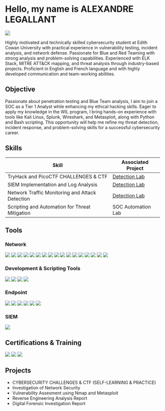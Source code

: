 # Hello, my name is ALEXANDRE LEGALLANT
<a href="https://www.linkedin.com/in/alexandre-legallant/"><img src="https://img.shields.io/badge/-LinkedIn-0072b1?&style=for-the-badge&logo=linkedin&logoColor=white" /></a>


Highly motivated and technically skilled cybersecurity student at Edith Cowan University with practical experience in vulnerability testing, incident analysis, and network defense. Passionate for Blue and Red Teaming with strong analysis and problem-solving capabilities. Experienced with ELK Stack, MITRE ATT&CK mapping, and threat analysis through industry-based projects. Proficient in English and French language and with highly developed communication and team-working abilities. 

## Objective


Passionate about penetration testing and Blue Team analysis, I aim to join a SOC as a Tier 1 Analyst while enhancing my ethical hacking skills. Eager to apply my knowledge in the WIL program, I bring hands-on experience with tools like Kali Linux, Splunk, Wireshark, and Metasploit, along with Python and Bash scripting. This opportunity will help me refine my threat detection, incident response, and problem-solving skills for a successful cybersecurity career.

## Skills


| Skill                                         | Associated Project         |
|-----------------------------------------------|----------------------------|
| TryHack and PicoCTF CHALLENGES & CTF                                 | <a href="https://github.com/alexandrelegallant/Network-Investigation-security/tree/main">Detection Lab</a>|
| SIEM Implementation and Log Analysis          | <a href="https://google.com">Detection Lab</a>|
| Network Traffic Monitoring and Attack Detection | <a href="https://google.com">Detection Lab</a>|
| Scripting and Automation for Threat Mitigation | SOC Automation Lab|

## Tools


### Network
<div>
    <img src="https://img.shields.io/badge/-Wireshark-1679A7?&style=for-the-badge&logo=Wireshark&logoColor=white" />
    <img src="https://img.shields.io/badge/-Netdiscover-1E90FF?&style=for-the-badge&logo=gnu&logoColor=white" />
    <img src="https://img.shields.io/badge/-Metasploit-007ACC?&style=for-the-badge&logo=metasploit&logoColor=white" />
    <img src="https://img.shields.io/badge/-Snort-CC0000?&style=for-the-badge&logo=snort&logoColor=white" />
    <img src="https://img.shields.io/badge/-Netcat-000000?&style=for-the-badge&logo=gnu&logoColor=white" />
    <img src="https://img.shields.io/badge/-Burp%20Suite-FF6F00?&style=for-the-badge&logo=burp-suite&logoColor=white" />
    <img src="https://img.shields.io/badge/-Nikto-00A9E0?&style=for-the-badge&logo=nikto&logoColor=white" />
    <img src="https://img.shields.io/badge/-Hydra-FF5C5C?&style=for-the-badge&logo=hydra&logoColor=white" />
    <img src="https://img.shields.io/badge/-John%20the%20Ripper-FF8000?&style=for-the-badge&logo=key&logoColor=white" />
    <img src="https://img.shields.io/badge/-Hashcat-FF6F00?&style=for-the-badge&logo=hashcat&logoColor=white" />
    <img src="https://img.shields.io/badge/-WhatWeb-00A9E0?&style=for-the-badge&logo=whatweb&logoColor=white" />
    <img src="https://img.shields.io/badge/-Wappalyzer-5D8D4B?&style=for-the-badge&logo=wappalyzer&logoColor=white" />
    <img src="https://img.shields.io/badge/-ARP%20Scan-FF8000?&style=for-the-badge&logo=apple&logoColor=white" />
    <img src="https://img.shields.io/badge/-Cowrie-FF6347?&style=for-the-badge&logo=python&logoColor=white" />
    <img src="https://img.shields.io/badge/-Gobuster-FF6347?&style=for-the-badge&logo=apache&logoColor=white" />
    <img src="https://img.shields.io/badge/-DirBuster-00BFFF?&style=for-the-badge&logo=apache&logoColor=white" />
    <img src="https://img.shields.io/badge/-Searchsploit-FF4500?&style=for-the-badge&logo=searchengin&logoColor=white" />



</div>

### Development & Scripting Tools

<div> 
<img src="https://img.shields.io/badge/-Python-3776AB?style=for-the-badge&logo=python&logoColor=white" />
<img src="https://img.shields.io/badge/-Bash-4EAA25?style=for-the-badge&logo=gnu-bash&logoColor=white" />
<img src="https://img.shields.io/badge/-VS%20Code-007ACC?style=for-the-badge&logo=visualstudiocode&logoColor=white" />
<img src="https://img.shields.io/badge/-PowerShell-5391FE?style=for-the-badge&logo=powershell&logoColor=white" />

</div>

### Endpoint
<div>
  
  <img src="https://img.shields.io/badge/-Cuckoo%20Sandbox-1E90FF?&style=for-the-badge&logo=python&logoColor=white" />
  <img src="https://img.shields.io/badge/-VirusTotal-FF5733?&style=for-the-badge&logo=virus-total&logoColor=white" />
  <img src="https://img.shields.io/badge/-Hybrid%20Analysis-00B0F0?&style=for-the-badge&logo=google-chrome&logoColor=white" />
  <img src="https://img.shields.io/badge/-AnyRun-FF6600?&style=for-the-badge&logo=google-chrome&logoColor=white" />
  <img src="https://img.shields.io/badge/-Triage-00CC66?&style=for-the-badge&logo=google-analytics&logoColor=white" />
  <img src="https://img.shields.io/badge/-Detect%20It%20Easy-0066CC?&style=for-the-badge&logo=github&logoColor=white" />


</div>

### SIEM
<div>
    <img src="https://img.shields.io/badge/-Splunk-000000?&style=for-the-badge&logo=Splunk&logoColor=white" />

</div>

## Certifications & Training

<div>
<img src="https://img.shields.io/badge/-Security%2B-FF0000?&style=for-the-badge&logo=CompTIA&logoColor=white" />
<img src="https://img.shields.io/badge/-Security%20Awareness%20Training-006F99?&style=for-the-badge&logo=isc2&logoColor=white" />
<img src="https://img.shields.io/badge/-Ethical%20Hacking%20TCM%20Security-FF5733?&style=for-the-badge&logo=ethereum&logoColor=white" />
  
</div>

## Projects
- CYBERSECURITY CHALLENGES & CTF (SELF-LEARNING & PRACTICE)
- Investigation of Network Security
- Vulnerability Assesment using Nmap and Metasploit
- Reverse Engineering Analysis Report
- Digital Forensic Investigation Report
<!--
**alexandrelegallant/alexandrelegallant** is a ✨ _special_ ✨ repository because its `README.md` (this file) appears on your GitHub profile.

Here are some ideas to get you started:

- 🔭 I’m currently working on ...
- 🌱 I’m currently learning ...
- 👯 I’m looking to collaborate on ...
- 🤔 I’m looking for help with ...
- 💬 Ask me about ...
- 📫 How to reach me: ...
- 😄 Pronouns: ...
- ⚡ Fun fact: ...
-->
